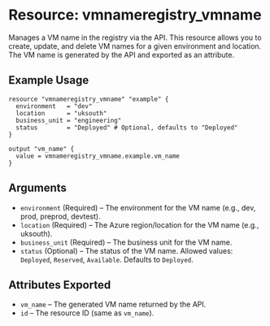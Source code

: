 # Resource: vmnameregistry_vmname

Manages a VM name in the registry via the API. This resource allows you to create, update, and delete VM names for a given environment and location. The VM name is generated by the API and exported as an attribute.

## Example Usage

```hcl
resource "vmnameregistry_vmname" "example" {
  environment   = "dev"
  location      = "uksouth"
  business_unit = "engineering"
  status        = "Deployed" # Optional, defaults to "Deployed"
}

output "vm_name" {
  value = vmnameregistry_vmname.example.vm_name
}
```

## Arguments

- `environment` (Required) – The environment for the VM name (e.g., dev, prod, preprod, devtest).
- `location` (Required) – The Azure region/location for the VM name (e.g., uksouth).
- `business_unit` (Required) – The business unit for the VM name.
- `status` (Optional) – The status of the VM name. Allowed values: `Deployed`, `Reserved`, `Available`. Defaults to `Deployed`.

## Attributes Exported

- `vm_name` – The generated VM name returned by the API.
- `id` – The resource ID (same as `vm_name`).
